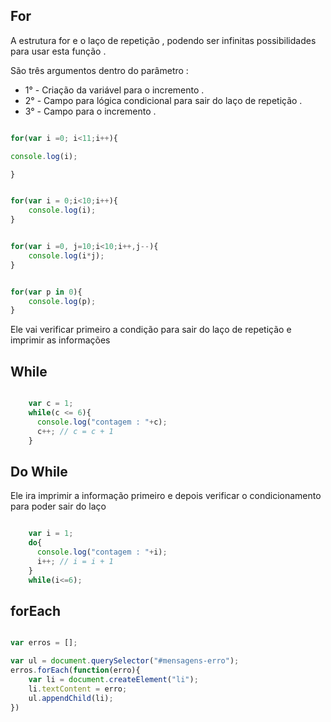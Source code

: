 

## For

<p> A estrutura for e o laço de repetição , podendo ser infinitas possibilidades para usar esta função . </p>

<p> São três argumentos dentro do parâmetro :</p>

* 1° - Criação da variável para o incremento .
* 2° - Campo para lógica condicional para sair do laço de repetição .
* 3° - Campo para o incremento .

```javascript 

for(var i =0; i<11;i++){

console.log(i);

}


for(var i = 0;i<10;i++){
    console.log(i);
}


for(var i =0, j=10;i<10;i++,j--){
    console.log(i*j);
}


for(var p in 0){
    console.log(p);
}
```

<p> Ele vai verificar primeiro a condição para sair do laço de repetição e imprimir as informações </p>


## While

```javascript 

    var c = 1;
    while(c <= 6){
      console.log("contagem : "+c);
      c++; // c = c + 1
    }

```
## Do While

<p> Ele ira imprimir a informação primeiro e depois verificar o condicionamento para poder sair do laço </p>

```javascript 

    var i = 1;
    do{
      console.log("contagem : "+i);
      i++; // i = i + 1
    }
    while(i<=6);

```

## forEach

```javascript

var erros = [];

var ul = document.querySelector("#mensagens-erro");
erros.forEach(function(erro){
    var li = document.createElement("li");
    li.textContent = erro;
    ul.appendChild(li);
})

```